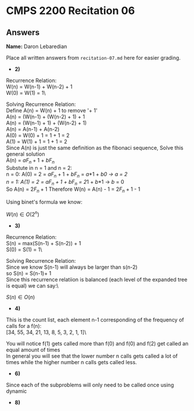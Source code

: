 # CMPS 2200 Recitation 06
## Answers

**Name:** Daron Lebaredian


Place all written answers from `recitation-07.md` here for easier grading.



- **2)**

Recurrence Relation:\
W(n) = W(n-1) + W(n-2) + 1\
W(0) = W(1) = 1\

Solving Recurrence Relation:\
Define A(n) = W(n) + 1 to remove '+ 1'\
A(n) = (W(n-1) + (W(n-2) + 1) + 1\
A(n) = (W(n-1) + 1) + (W(n-2) + 1)\
A(n) = A(n-1) + A(n-2)\
A(0) = W(0) + 1 = 1 + 1 = 2\
A(1) = W(1) + 1 = 1 + 1 = 2\
Since A(n) is just the same definition as the fibonaci sequence, Solve this general solution\
A(n) = $a$$F_n+1$ + $b$$F_n$\
Substute in n = 1 and n = 2:\
n = 0: A(0) = 2 = $a$$F_n+1$ + $b$$F_n$ = $a$*1 + $b$*0 → $a$ = 2\
n = 1: A(1) = 2 = $a$$F_n+1$ + $b$$F_n$ = 2*1 + $b$*1 → $b$ = 0\
So A(n) = 2$F_n+1$
Therefore W(n) = A(n) - 1 = 2$F_n+1$ - 1

Using binet's formula we know:

$W(n) \in O(2^n)$



- **3)**

Recurrence Relation:\
S(n) = max(S(n-1) + S(n-2)) + 1\
S(0) = S(1) = 1\

Solving Recurrence Relation:\
Since we know S(n-1) will always be larger than s(n-2)\
so S(n) = S(n-1)+ 1\
Since this recurrence relatiion is balanced (each level of the expanded tree is equal) we can say:\

$S(n) \in O(n)$

- **4)**

This is the count list, each element n-1 corresponding of the frequency of calls for a f(n):\
[34, 55, 34, 21, 13, 8, 5, 3, 2, 1, 1]\

You will notice f(1) gets called more than f(0) and f(0) and f(2) get called an equal amount of times\
In general you will see that the lower number n calls gets called a lot of times while the higher number n calls gets called less.


- **6)**

Since each of the subproblems will only need to be called once using dynamic 

- **8)**
